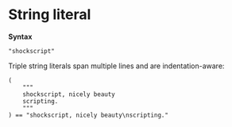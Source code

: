 # String literal

**Syntax**

```
"shockscript"
```

Triple string literals span multiple lines and are indentation-aware:

```
(
    """
    shockscript, nicely beauty
    scripting.
    """
) == "shockscript, nicely beauty\nscripting."
```